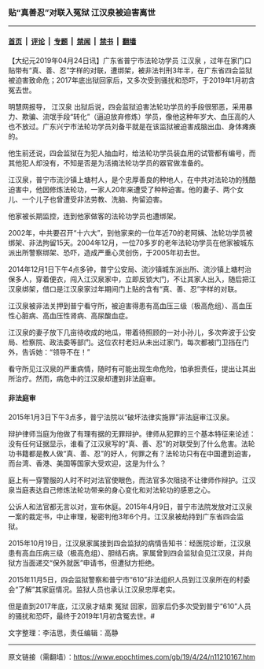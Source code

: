 ### 贴“真善忍”对联入冤狱 江汉泉被迫害离世

---

#### [首页](../../../..?n11210167) &nbsp;|&nbsp; [评论](../../../../../epoch-comment?n11210167) &nbsp;|&nbsp; [专题](../../../../../epoch-special?n11210167) &nbsp;|&nbsp; [禁闻](../../../../../epoch-news?n11210167) &nbsp;|&nbsp; [禁书](../../../../../books?n11210167) &nbsp;|&nbsp; [翻墙](https://github.com/gfw-breaker/nogfw/blob/master/README.md?n11210167)


<div class="post_content" id="artbody" itemprop="articleBody">
 <!-- article content begin -->
 <p>
  【大纪元2019年04月24日讯】广东省普宁市法轮功学员
  <ok href="https://www.epochtimes.com/gb/tag/%E6%B1%9F%E6%B1%89%E6%B3%89.html">
   江汉泉
  </ok>
  ，过年在家门口贴带有“真、善、忍”字样的对联，遭绑架，被非法判刑3年半，在广东省四会监狱被迫害致命危；2017年底出狱回家后，又多次受到骚扰和恐吓，于2019年1月初含冤去世。
 </p>
 <p>
  明慧网报导，
  <ok href="https://www.epochtimes.com/gb/tag/%E6%B1%9F%E6%B1%89%E6%B3%89.html">
   江汉泉
  </ok>
  出狱后说，四会监狱迫害法轮功学员的手段很邪恶，采用暴力、欺骗、流氓手段“转化”（逼迫放弃修炼）学员，像他这种年岁大、血压高的人也不放过。广东兴宁市法轮功学员刘备平就是在该监狱被迫害成脑出血、身体瘫痪的。
 </p>
 <p>
  他生前还说，四会监狱在为犯人抽血时，给法轮功学员装血用的试管都有编号，而其他犯人却没有，不知是否是为活摘法轮功学员的器官做准备的。
 </p>
 <p>
  江汉泉，普宁市流沙镇上塘村人，是个忠厚善良的种地人，在中共对法轮功的残酷迫害中，他因修炼法轮功，一家人20年来遭受了种种迫害。他的妻子、两个女儿、一个儿子也曾遭受非法劳教、洗脑、拘留迫害。
 </p>
 <p>
  他家被长期监控，连到他家做客的法轮功学员也遭绑架。
 </p>
 <p>
  2002年，中共要召开“十六大”，到他家来的一位年近70的老阿姨、法轮功学员被绑架、非法拘留15天。2004年12月，一位70多岁的老年法轮功学员在他家被城东派出所警察绑架、恐吓，造成严重心灵创伤，于2005年初去世。
 </p>
 <p>
  2014年12月1日下午4点多钟，普宁公安局、流沙镇城东派出所、流沙镇上塘村治保多人，穿着便衣，闯入江汉泉家中，立即反锁大门，不让其家人出入，随后把江汉泉绑架，借口是江汉泉家过年期间门上贴的含有“真、善、忍”字样的对联。
 </p>
 <p>
  江汉泉被非法关押到普宁看守所，被迫害得患有高血压三级（极高危组）、高血压性心脏病、高血压性肾病、高尿酸血症。
 </p>
 <p>
  江汉泉的妻子放下几亩待收成的地瓜，带着待照顾的一对小孙儿，多次奔波于公安局、检察院、政法委等部门。这位农村老妇从未出过家门，每次都被门卫挡在门外，告诉她：“领导不在！”
 </p>
 <p>
  看守所见江汉泉的严重病情，随时有可能出现生命危险，怕承担责任，提出让其出所治疗。然而，病危中的江汉泉却遭到非法庭审。
 </p>
 <h4>
  非法庭审
 </h4>
 <p>
  2015年1月3日下午3点多，普宁法院以“破坏法律实施罪”非法庭审江汉泉。
 </p>
 <p>
  辩护律师当庭为他做了有理有据的无罪辩护。律师从犯罪的三个基本特征来论述：没有任何证据显示，谁看了江汉泉写的“真、善、忍”的对联受到了什么危害。法轮功书籍都是教人做“真、善、忍”的好人，何罪之有？法轮功只有在中国遭到迫害，而台湾、香港、美国等国家大受欢迎，这是为什么？
 </p>
 <p>
  庭上有一穿警服的人时不时对法官使眼色，而法官多次阻挠不让律师作辩护。江汉泉当庭表达自己修炼法轮功带来的身心变化和对法轮功的感恩之心。
 </p>
 <p>
  公诉人和法官都无言以对，宣布休庭。2015年4月9日，普宁市法院发放对江汉泉一案的裁定书，中止审理，秘密判他3年6个月。江汉泉被劫持到广东省四会监狱。
 </p>
 <p>
  2015年10月19日，江汉泉家属接到四会监狱的病情告知书：经医院诊断，江汉泉患有高血压病三级（极高危组）、胆结石病。家属曾到四会监狱会见江汉泉，并向狱方当面递交“保外就医”申请书，但遭狱方拒绝。
 </p>
 <p>
  2015年11月5日，四会监狱警察和普宁市“610”非法组织人员到江汉泉所在的村委会“了解”其家庭情况。监狱人员也承认江汉泉忠厚老实。
 </p>
 <p>
  但是直到2017年底，江汉泉才结束
  <ok href="https://www.epochtimes.com/gb/tag/%E5%86%A4%E7%8B%B1.html">
   冤狱
  </ok>
  回家，回家后仍多次受到普宁“610”人员的骚扰和恐吓，最终于2019年1月初含冤去世。#
 </p>
 <p>
  文字整理：李洁思，责任编辑：高静
 </p>
 <!-- article content end -->
 <div id="below_article_ad">
 </div>
</div>


---

原文链接（需翻墙）：https://www.epochtimes.com/gb/19/4/24/n11210167.htm